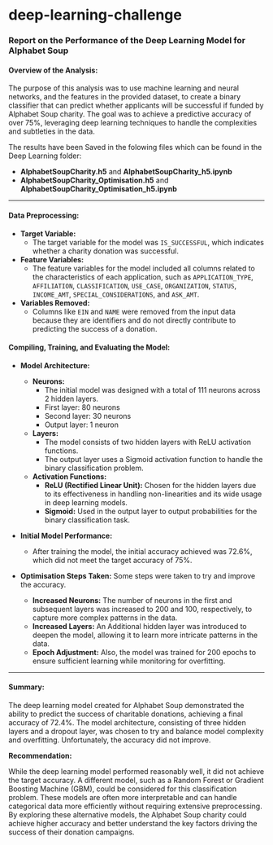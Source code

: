 # deep-learning-challenge

### **Report on the Performance of the Deep Learning Model for Alphabet Soup**

#### Overview of the Analysis: 

The purpose of this analysis was to use machine learning and neural networks, and the features in the provided dataset, to create a binary classifier that can predict whether applicants will be successful if funded by Alphabet Soup charity. The goal was to achieve a predictive accuracy of over 75%, leveraging deep learning techniques to handle the complexities and subtleties in the data.

The results have been Saved in the folowing files which can be found in the Deep Learning folder:
 - **AlphabetSoupCharity.h5** and **AlphabetSoupCharity_h5.ipynb**
 - **AlphabetSoupCharity_Optimisation.h5** and **AlphabetSoupCharity_Optimisation_h5.ipynb**

----------

#### Data Preprocessing: 

-   **Target Variable:** 
    -   The target variable for the model was `IS_SUCCESSFUL`, which indicates whether a charity donation was successful.
-   **Feature Variables:**
    -   The feature variables for the model included all columns related to the characteristics of each application, such as `APPLICATION_TYPE`, `AFFILIATION`, `CLASSIFICATION`, `USE_CASE`, `ORGANIZATION`, `STATUS`, `INCOME_AMT`, `SPECIAL_CONSIDERATIONS`, and `ASK_AMT`.
-   **Variables Removed:**
    -   Columns like `EIN` and `NAME` were removed from the input data because they are identifiers and do not directly contribute to predicting the success of a donation.


#### Compiling, Training, and Evaluating the Model:  

-   **Model Architecture:** 
    
    -   **Neurons:**
        -   The initial model was designed with a total of 111 neurons across 2 hidden layers.
        -   First layer: 80 neurons
        -   Second layer: 30 neurons
        -   Output layer: 1 neuron
    -   **Layers:**
        -   The model consists of two hidden layers with ReLU activation functions. 
        -   The output layer uses a Sigmoid activation function to handle the binary classification problem.
    -   **Activation Functions:**
        -   **ReLU (Rectified Linear Unit):** Chosen for the hidden layers due to its effectiveness in handling non-linearities and its wide usage in deep learning models.
        -   **Sigmoid:** Used in the output layer to output probabilities for the binary classification task.
        
-   **Initial Model Performance:**
    -   After training the model, the initial accuracy achieved was 72.6%, which did not meet the target accuracy of 75%.
    
-   **Optimisation Steps Taken:**
   Some steps were taken to try and improve the accuracy.
    -   **Increased Neurons:** The number of neurons in the first and subsequent layers was increased to 200 and 100, respectively, to capture more complex patterns in the data.
    -   **Increased Layers:** An Additional hidden layer was introduced to deepen the model, allowing it to learn more intricate patterns in the data.
    -   **Epoch Adjustment:** Also, the model was trained for 200 epochs to ensure sufficient learning while monitoring for overfitting.

----------

#### **Summary:**

The deep learning model created for Alphabet Soup demonstrated the ability to predict the success of charitable donations, achieving a final accuracy of 72.4%. The model architecture, consisting of three hidden layers and a dropout layer, was chosen to try and balance model complexity and overfitting. Unfortunately, the accuracy did not improve.

**Recommendation:** 

While the deep learning model performed reasonably well, it did not achieve the target accuracy. A different model, such as a Random Forest or Gradient Boosting Machine (GBM), could be considered for this classification problem. These models are often more interpretable and can handle categorical data more efficiently without requiring extensive preprocessing. 
By exploring these alternative models, the Alphabet Soup charity could achieve higher accuracy and better understand the key factors driving the success of their donation campaigns.

